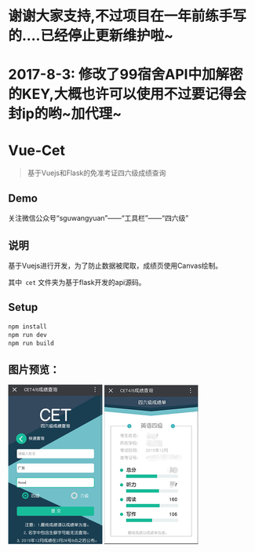 # 谢谢大家支持,不过项目在一年前练手写的....已经停止更新维护啦~
# 2017-8-3: 修改了99宿舍API中加解密的KEY,大概也许可以使用不过要记得会封ip的哟~加代理~
# Vue-Cet

>   基于Vuejs和Flask的免准考证四六级成绩查询

## Demo

关注微信公众号“sguwangyuan”——“工具栏”——“四六级”

## 说明

基于Vuejs进行开发，为了防止数据被爬取，成绩页使用Canvas绘制。

其中` cet` 文件夹为基于flask开发的api源码。

## Setup

``` bash
npm install
npm run dev
npm run build
```

## 图片预览：



 ![index](index.jpg) ![score](score.jpg)
